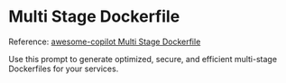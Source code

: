 # Multi Stage Dockerfile

Reference: [awesome-copilot Multi Stage Dockerfile](https://github.com/github/awesome-copilot)

Use this prompt to generate optimized, secure, and efficient multi-stage Dockerfiles for your services.
